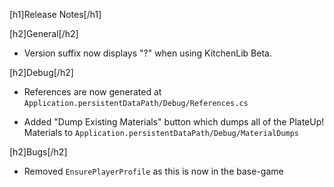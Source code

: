 [h1]Release Notes[/h1]


[h2]General[/h2]

* Version suffix now displays "?" when using KitchenLib Beta.

[h2]Debug[/h2]

* References are now generated at `Application.persistentDataPath/Debug/References.cs`
+ Added "Dump Existing Materials" button which dumps all of the PlateUp! Materials to `Application.persistentDataPath/Debug/MaterialDumps`

[h2]Bugs[/h2]

- Removed `EnsurePlayerProfile` as this is now in the base-game